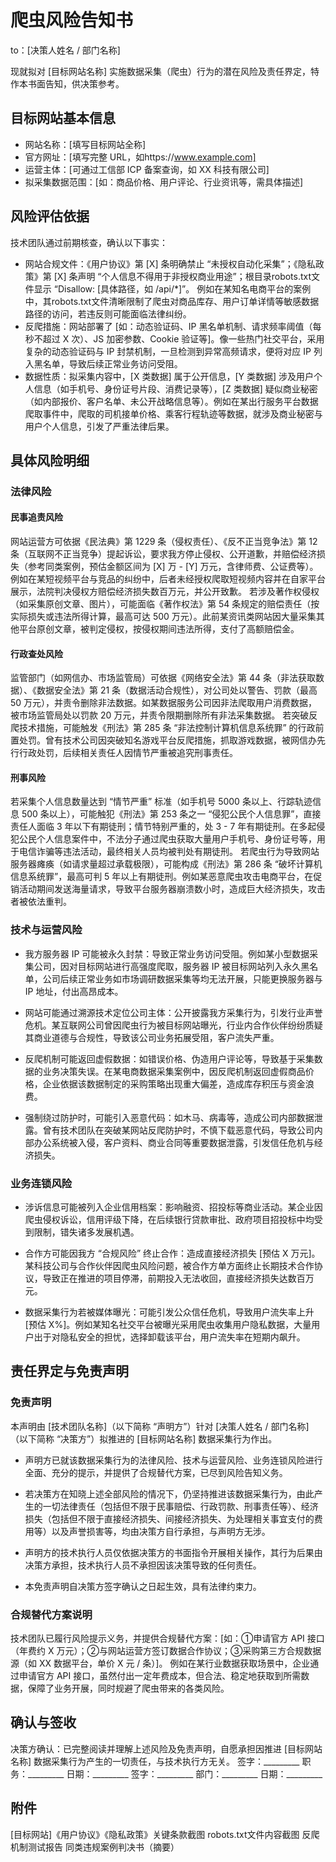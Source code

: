 # 爬虫风险告知书
to：[决策人姓名 / 部门名称]

现就拟对 [目标网站名称] 实施数据采集（爬虫）行为的潜在风险及责任界定，特作本书面告知，供决策参考。

## 目标网站基本信息

- 网站名称：[填写目标网站全称]
- 官方网址：[填写完整 URL，如https://www.example.com]
- 运营主体：[可通过工信部 ICP 备案查询，如 XX 科技有限公司]
- 拟采集数据范围：[如：商品价格、用户评论、行业资讯等，需具体描述]
## 风险评估依据
技术团队通过前期核查，确认以下事实：

- 网站合规文件：《用户协议》第 [X] 条明确禁止 “未授权自动化采集”；《隐私政策》第 [X] 条声明 “个人信息不得用于非授权商业用途”；根目录robots.txt文件显示 “Disallow: [具体路径，如 /api/*]”。 例如在某知名电商平台的案例中，其robots.txt文件清晰限制了爬虫对商品库存、用户订单详情等敏感数据路径的访问，若违反则可能面临法律纠纷。
- 反爬措施：网站部署了 [如：动态验证码、IP 黑名单机制、请求频率阈值（每秒不超过 X 次）、JS 加密参数、Cookie 验证等]。像一些热门社交平台，采用复杂的动态验证码与 IP 封禁机制，一旦检测到异常高频请求，便将对应 IP 列入黑名单，导致后续正常业务访问受阻。
- 数据性质：拟采集内容中，[X 类数据] 属于公开信息，[Y 类数据] 涉及用户个人信息（如手机号、身份证号片段、消费记录等），[Z 类数据] 疑似商业秘密（如内部报价、客户名单、未公开战略信息等）。例如在某出行服务平台数据爬取事件中，爬取的司机接单价格、乘客行程轨迹等数据，就涉及商业秘密与用户个人信息，引发了严重法律后果。

## 具体风险明细

### 法律风险

#### 民事追责风险

网站运营方可依据《民法典》第 1229 条（侵权责任）、《反不正当竞争法》第 12 条（互联网不正当竞争）提起诉讼，要求我方停止侵权、公开道歉，并赔偿经济损失（参考同类案例，预估金额区间为 [X] 万 - [Y] 万元，含律师费、公证费等）。例如在某短视频平台与竞品的纠纷中，后者未经授权爬取短视频内容并在自家平台展示，法院判决侵权方赔偿经济损失数百万元，并公开致歉。
若涉及著作权侵权（如采集原创文章、图片），可能面临《著作权法》第 54 条规定的赔偿责任（按实际损失或违法所得计算，最高可达 500 万元）。此前某资讯类网站因大量采集其他平台原创文章，被判定侵权，按侵权期间违法所得，支付了高额赔偿金。
#### 行政查处风险
监管部门（如网信办、市场监管局）可依据《网络安全法》第 44 条（非法获取数据）、《数据安全法》第 21 条（数据活动合规性），对公司处以警告、罚款（最高 50 万元），并责令删除非法数据。如某数据服务公司因非法爬取用户消费数据，被市场监管局处以罚款 20 万元，并责令限期删除所有非法采集数据。
若突破反爬技术措施，可能触发《刑法》第 285 条 “非法控制计算机信息系统罪” 的行政前置处罚。曾有技术公司因突破知名游戏平台反爬措施，抓取游戏数据，被网信办先行行政处罚，后续相关责任人因情节严重被追究刑事责任。
#### 刑事风险
若采集个人信息数量达到 “情节严重” 标准（如手机号 5000 条以上、行踪轨迹信息 500 条以上），可能触犯《刑法》第 253 条之一 “侵犯公民个人信息罪”，直接责任人面临 3 年以下有期徒刑；情节特别严重的，处 3 - 7 年有期徒刑。在多起侵犯公民个人信息案件中，不法分子通过爬虫获取大量用户手机号、身份证号等，用于电信诈骗等违法活动，最终相关人员均被判处有期徒刑。
若爬虫行为导致网站服务器瘫痪（如请求量超过承载极限），可能构成《刑法》第 286 条 “破坏计算机信息系统罪”，最高可判 5 年以上有期徒刑。例如某恶意爬虫攻击电商平台，在促销活动期间发送海量请求，导致平台服务器崩溃数小时，造成巨大经济损失，攻击者被依法重判。
### 技术与运营风险

- 我方服务器 IP 可能被永久封禁：导致正常业务访问受阻。例如某小型数据采集公司，因对目标网站进行高强度爬取，服务器 IP 被目标网站列入永久黑名单，公司后续正常业务如市场调研数据采集等均无法开展，只能更换服务器与 IP 地址，付出高昂成本。

- 网站可能通过溯源技术定位公司主体：公开披露我方采集行为，引发行业声誉危机。某互联网公司曾因爬虫行为被目标网站曝光，行业内合作伙伴纷纷质疑其商业道德与合规性，导致该公司业务拓展受阻，客户流失严重。
- 反爬机制可能返回虚假数据：如错误价格、伪造用户评论等，导致基于采集数据的业务决策失误。在某电商数据采集案例中，因反爬机制返回虚假商品价格，企业依据该数据制定的采购策略出现重大偏差，造成库存积压与资金浪费。
- 强制绕过防护时，可能引入恶意代码：如木马、病毒等，造成公司内部数据泄露。曾有技术团队在突破某网站反爬防护时，不慎下载恶意代码，导致公司内部办公系统被入侵，客户资料、商业合同等重要数据泄露，引发信任危机与经济损失。

### 业务连锁风险
- 涉诉信息可能被列入企业信用档案：影响融资、招投标等商业活动。某企业因爬虫侵权诉讼，信用评级下降，在后续银行贷款审批、政府项目招投标中均受到限制，错失诸多发展机遇。

- 合作方可能因我方 “合规风险” 终止合作：造成直接经济损失 [预估 X 万元]。某科技公司与合作伙伴因爬虫风险问题，被合作方单方面终止长期技术合作协议，导致正在推进的项目停滞，前期投入无法收回，直接经济损失达数百万元。

- 数据采集行为若被媒体曝光：可能引发公众信任危机，导致用户流失率上升 [预估 X%]。例如某知名社交平台被曝光采用爬虫收集用户隐私数据，大量用户出于对隐私安全的担忧，选择卸载该平台，用户流失率在短期内飙升。
## 责任界定与免责声明
### 免责声明

本声明由 [技术团队名称]（以下简称 “声明方”）针对 [决策人姓名 / 部门名称]（以下简称 “决策方”）拟推进的 [目标网站名称] 数据采集行为作出。

- 声明方已就该数据采集行为的法律风险、技术与运营风险、业务连锁风险进行全面、充分的提示，并提供了合规替代方案，已尽到风险告知义务。

- 若决策方在知晓上述全部风险的情况下，仍坚持推进该数据采集行为，由此产生的一切法律责任（包括但不限于民事赔偿、行政罚款、刑事责任等）、经济损失（包括但不限于直接经济损失、间接经济损失、为处理相关事宜支付的费用等）以及声誉损害等，均由决策方自行承担，与声明方无涉。

- 声明方的技术执行人员仅依据决策方的书面指令开展相关操作，其行为后果由决策方承担，技术执行人员不承担因该决策导致的任何责任。

- 本免责声明自决策方签字确认之日起生效，具有法律约束力。
  
### 合规替代方案说明

技术团队已履行风险提示义务，并提供合规替代方案：[如：①申请官方 API 接口（年费约 X 万元）；②与网站运营方签订数据合作协议；③采购第三方合规数据源（如 XX 数据平台，单价 X 元 / 条）]。 例如在某行业数据获取场景中，企业通过申请官方 API 接口，虽然付出一定年费成本，但合法、稳定地获取到所需数据，保障了业务开展，同时规避了爬虫带来的各类风险。
## 确认与签收
决策方确认：已完整阅读并理解上述风险及免责声明，自愿承担因推进 [目标网站名称] 数据采集行为产生的一切责任，与技术执行方无关。
签字：_________  职务：_________  日期：_________
签字：_________  部门：_________  日期：_________
## 附件
[目标网站]《用户协议》《隐私政策》关键条款截图
robots.txt文件内容截图
反爬机制测试报告
同类违规案例判决书（摘要）
